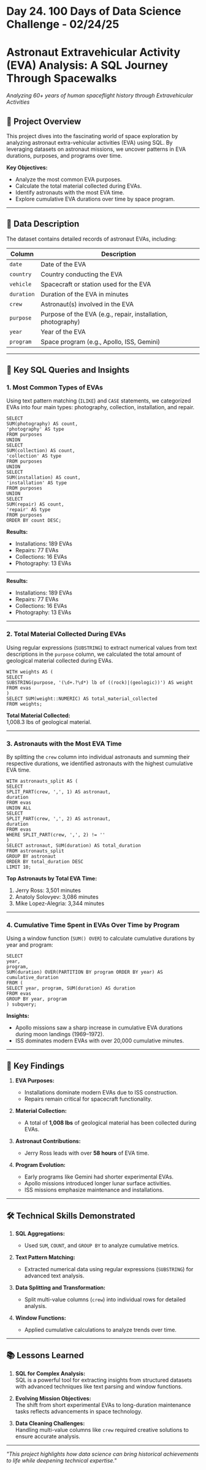 # Day 24. 100 Days of Data Science Challenge - 02/24/25

# Astronaut Extravehicular Activity (EVA) Analysis: A SQL Journey Through Spacewalks  
*Analyzing 60+ years of human spaceflight history through Extravehicular Activities*

## 🚀 Project Overview  
This project dives into the fascinating world of space exploration by analyzing astronaut extra-vehicular activities (EVA) using SQL. By leveraging datasets on astronaut missions, we uncover patterns in EVA durations, purposes, and programs over time.

**Key Objectives:**
- Analyze the most common EVA purposes.
- Calculate the total material collected during EVAs.
- Identify astronauts with the most EVA time.
- Explore cumulative EVA durations over time by space program.

---

## 📂 Data Description  
The dataset contains detailed records of astronaut EVAs, including:  

| **Column**   | **Description**                                                                 |
|--------------|---------------------------------------------------------------------------------|
| `date`       | Date of the EVA                                                                |
| `country`    | Country conducting the EVA                                                     |
| `vehicle`    | Spacecraft or station used for the EVA                                         |
| `duration`   | Duration of the EVA in minutes                                                 |
| `crew`       | Astronaut(s) involved in the EVA                                               |
| `purpose`    | Purpose of the EVA (e.g., repair, installation, photography)                   |
| `year`       | Year of the EVA                                                                |
| `program`    | Space program (e.g., Apollo, ISS, Gemini)                                      |

---

## 🔧 Key SQL Queries and Insights  

### 1. Most Common Types of EVAs  
Using text pattern matching (`ILIKE`) and `CASE` statements, we categorized EVAs into four main types: photography, collection, installation, and repair.

```
SELECT
SUM(photography) AS count,
'photography' AS type
FROM purposes
UNION
SELECT
SUM(collection) AS count,
'collection' AS type
FROM purposes
UNION
SELECT
SUM(installation) AS count,
'installation' AS type
FROM purposes
UNION
SELECT
SUM(repair) AS count,
'repair' AS type
FROM purposes
ORDER BY count DESC;
```

**Results:**  
- Installations: 189 EVAs  
- Repairs: 77 EVAs  
- Collections: 16 EVAs  
- Photography: 13 EVAs  

---

**Results:**  
- Installations: 189 EVAs  
- Repairs: 77 EVAs  
- Collections: 16 EVAs  
- Photography: 13 EVAs  

---

### 2. Total Material Collected During EVAs  
Using regular expressions (`SUBSTRING`) to extract numerical values from text descriptions in the `purpose` column, we calculated the total amount of geological material collected during EVAs.  

```
WITH weights AS (
SELECT
SUBSTRING(purpose, '(\d+.?\d*) lb of ((rock)|(geologic))') AS weight
FROM evas
)
SELECT SUM(weight::NUMERIC) AS total_material_collected
FROM weights;
```
**Total Material Collected:**  
1,008.3 lbs of geological material.

---

### 3. Astronauts with the Most EVA Time  
By splitting the `crew` column into individual astronauts and summing their respective durations, we identified astronauts with the highest cumulative EVA time.  
```
WITH astronauts_split AS (
SELECT
SPLIT_PART(crew, ',', 1) AS astronaut,
duration
FROM evas
UNION ALL
SELECT
SPLIT_PART(crew, ',', 2) AS astronaut,
duration
FROM evas
WHERE SPLIT_PART(crew, ',', 2) != ''
)
SELECT astronaut, SUM(duration) AS total_duration
FROM astronauts_split
GROUP BY astronaut
ORDER BY total_duration DESC
LIMIT 10;
```
**Top Astronauts by Total EVA Time:**  
1. Jerry Ross: 3,501 minutes  
2. Anatoly Solovyev: 3,086 minutes  
3. Mike Lopez-Alegria: 3,344 minutes  
---

### 4. Cumulative Time Spent in EVAs Over Time by Program  
Using a window function (`SUM() OVER`) to calculate cumulative durations by year and program:  
```
SELECT
year,
program,
SUM(duration) OVER(PARTITION BY program ORDER BY year) AS cumulative_duration
FROM (
SELECT year, program, SUM(duration) AS duration
FROM evas
GROUP BY year, program
) subquery;
```

**Insights:**  
- Apollo missions saw a sharp increase in cumulative EVA durations during moon landings (1969–1972).  
- ISS dominates modern EVAs with over 20,000 cumulative minutes.
  
---

## 🌌 Key Findings  

1. **EVA Purposes:**  
   - Installations dominate modern EVAs due to ISS construction.
   - Repairs remain critical for spacecraft functionality.

2. **Material Collection:**  
   - A total of **1,008 lbs** of geological material has been collected during EVAs.

3. **Astronaut Contributions:**  
   - Jerry Ross leads with over **58 hours** of EVA time.

4. **Program Evolution:**  
   - Early programs like Gemini had shorter experimental EVAs.
   - Apollo missions introduced longer lunar surface activities.
   - ISS missions emphasize maintenance and installations.

---

## 🛠️ Technical Skills Demonstrated  

1. **SQL Aggregations:**  
   - Used `SUM`, `COUNT`, and `GROUP BY` to analyze cumulative metrics.

2. **Text Pattern Matching:**  
   - Extracted numerical data using regular expressions (`SUBSTRING`) for advanced text analysis.

3. **Data Splitting and Transformation:**  
   - Split multi-value columns (`crew`) into individual rows for detailed analysis.

4. **Window Functions:**  
   - Applied cumulative calculations to analyze trends over time.

---

## 📚 Lessons Learned  

1. **SQL for Complex Analysis:**  
   SQL is a powerful tool for extracting insights from structured datasets with advanced techniques like text parsing and window functions.

2. **Evolving Mission Objectives:**  
   The shift from short experimental EVAs to long-duration maintenance tasks reflects advancements in space technology.

3. **Data Cleaning Challenges:**  
   Handling multi-value columns like `crew` required creative solutions to ensure accurate analysis.

---

*"This project highlights how data science can bring historical achievements to life while deepening technical expertise."*  
